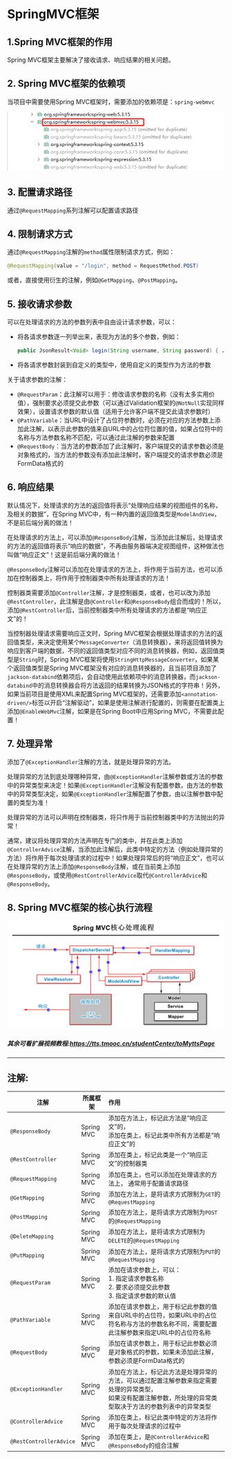 # SpringMVC框架

## 1.Spring MVC框架的作用

Spring MVC框架主要解决了接收请求、响应结果的相关问题。

## 2. Spring MVC框架的依赖项

当项目中需要使用Spring MVC框架时，需要添加的依赖项是：`spring-webmvc`

![image-20221111102042660](images/image-20221111102042660.png)

## 3. 配置请求路径

通过`@RequestMapping`系列注解可以配置请求路径

## 4. 限制请求方式

通过`@RequestMapping`注解的`method`属性限制请求方式，例如：

```java
@RequestMapping(value = "/login", method = RequestMethod.POST)
```

或者，直接使用衍生的注解，例如`@GetMapping`、`@PostMapping`。

## 5. 接收请求参数

可以在处理请求的方法的参数列表中自由设计请求参数，可以：

- 将各请求参数逐一列举出来，表现为方法的多个参数，例如：

  ```java
  public JsonResult<Void> login(String username, String password) { ... }
  ```

- 将各请求参数封装到自定义的类型中，使用自定义的类型作为方法的参数

关于请求参数的注解：

- `@RequestParam`：此注解可以用于：修改请求参数的名称（没有太多实用价值），强制要求必须提交此参数（可以通过Validation框架的`@NotNull`实现同样效果），设置请求参数的默认值（适用于允许客户端不提交此请求参数时）
- `@PathVariable`：当URL中设计了占位符参数时，必须在对应的方法参数上添加此注解，以表示此参数的值来自URL中的占位符位置的值，如果占位符中的名称与方法参数名称不匹配，可以通过此注解的参数来配置
- `@RequestBody`：当方法的参数添加了此注解时，客户端提交的请求参数必须是对象格式的，当方法的参数没有添加此注解时，客户端提交的请求参数必须是FormData格式的

## 6. 响应结果

默认情况下，处理请求的方法的返回值将表示“处理响应结果的视图组件的名称，及相关的数据”，在Spring MVC中，有一种内置的返回值类型是`ModelAndView`，不是前后端分离的做法！

在处理请求的方法上，可以添加`@ResponseBody`注解，当添加此注解后，处理请求的方法的返回值将表示“响应的数据”，不再由服务器端决定视图组件，这种做法也叫做“响应正文”！这是前后端分离的做法！

`@ResponseBody`注解可以添加在处理请求的方法上，将作用于当前方法，也可以添加在控制器类上，将作用于控制器类中所有处理请求的方法！

控制器类需要添加`@Controller`注解，才是控制器类，或者，也可以改为添加`@RestController`，此注解是由`@Controller`和`@ResponseBody`组合而成的！所以，添加`@RestController`后，当前控制器类中所有处理请求的方法都是“响应正文”的！

当控制器处理请求需要响应正文时，Spring MVC框架会根据处理请求的方法的返回值类型，来决定使用某个`MessageConverter`（消息转换器），来将返回值转换为响应到客户端的数据，不同的返回值类型对应不同的消息转换器，例如，返回值类型是`String`时，Spring MVC框架将使用`StringHttpMessageConverter`，如果某个返回值类型是Spring MVC框架没有对应的消息转换器的，且当前项目添加了`jackson-databind`依赖项后，会自动使用此依赖项中的消息转换器，而`jackson-databind`中的消息转换器会将方法返回的结果转换为JSON格式的字符串！另外，如果当前项目是使用XML来配置Spring MVC框架的，还需要添加`<annotation-driven/>`标签以开启“注解驱动”，如果是使用注解进行配置的，则需要在配置类上添加`@EnableWebMvc`注解，如果是在Spring Boot中应用Spring MVC，不需要此配置！

## 7. 处理异常

添加了`@ExceptionHandler`注解的方法，就是处理异常的方法。

处理异常的方法到底处理哪种异常，由`@ExceptionHandler`注解参数或方法的参数中的异常类型来决定！如果`@ExceptionHandler`注解没有配置参数，由方法的参数中的异常类型决定，如果`@ExceptionHandler`注解配置了参数，由以注解参数中配置的类型为准！

处理异常的方法可以声明在控制器类，将只作用于当前控制器类中的方法抛出的异常！

通常，建议将处理异常的方法声明在专门的类中，并在此类上添加`@ControllerAdvice`注解，当添加此注解后，此类中特定的方法（例如处理异常的方法）将作用于每次处理请求的过程中！如果处理异常后的将“响应正文”，也可以在处理异常的方法上添加`@ResponseBody`注解，或在当前类上添加`@ResponseBody`，或使用`@RestControllerAdvice`取代`@ControllerAdvice`和`@ResponseBody`。

## 8. Spring MVC框架的核心执行流程

![image-20221019114229471](images/image-20221019114229471.png)

##### 其余可看扩展视频教程:https://tts.tmooc.cn/studentCenter/toMyttsPage

------

## 注解:

| 注解                    | 所属框架   | 作用                                                         |
| ----------------------- | ---------- | :----------------------------------------------------------- |
| `@ResponseBody`         | Spring MVC | 添加在方法上，标记此方法是“响应正文”的，<br />添加在类上，标记此类中所有方法都是“响应正文”的 |
| `@RestController`       | Spring MVC | 添加在类上，标记此类是一个“响应正文”的控制器类               |
| `@RequestMapping`       | Spring MVC | 添加在类上，也可以添加在处理请求的方法上， 通常用于配置请求路径 |
| `@GetMapping`           | Spring MVC | 添加在方法上，是将请求方式限制为`GET`的`@RequestMapping`     |
| `@PostMapping`          | Spring MVC | 添加在方法上，是将请求方式限制为`POST`的`@RequestMapping`    |
| `@DeleteMapping`        | Spring MVC | 添加在方法上，是将请求方式限制为`DELETE`的`@RequestMapping`  |
| `@PutMapping`           | Spring MVC | 添加在方法上，是将请求方式限制为`PUT`的`@RequestMapping`     |
| `@RequestParam`         | Spring MVC | 添加在请求参数上，可以： <br />1. 指定请求参数名称 <br />2. 要求必须提交此参数 <br />3. 指定请求参数的默认值 |
| `@PathVariable`         | Spring MVC | 添加在请求参数上，用于标记此参数的值来自URL中的占位符，如果URL中的占位符名称与方法的参数名称不同，需要配置此注解参数来指定URL中的占位符名称 |
| `@RequestBody`          | Spring MVC | 添加在请求参数上，用于标记此参数必须是对象格式的参数，如果未添加此注解，参数必须是FormData格式的 |
| `@ExceptionHandler`     | Spring MVC | 添加在方法上，标记此方法是处理异常的方法，可以通过配置注解参数来指定需要处理的异常类型，<br />如果没有配置注解参数，所处理的异常类型取决于方法的参数列表中的异常类型 |
| `@ControllerAdvice`     | Spring MVC | 添加在类上，标记此类中特定的方法将作用于每次处理请求的过程中 |
| `@RestControllerAdvice` | Spring MVC | 添加在类上，是`@ControllerAdvice`和`@ResponseBody`的组合注解 |
